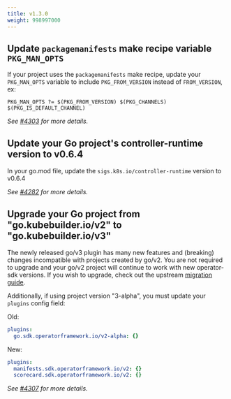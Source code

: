 ```yaml
---
title: v1.3.0
weight: 998997000
---
```


## Update `packagemanifests` make recipe variable `PKG_MAN_OPTS`

If your project uses the `packagemanifests` make recipe, update your `PKG_MAN_OPTS` variable to include `PKG_FROM_VERSION` instead of `FROM_VERSION`, ex:

```make
PKG_MAN_OPTS ?= $(PKG_FROM_VERSION) $(PKG_CHANNELS) $(PKG_IS_DEFAULT_CHANNEL)
```

_See [#4303](https://github.com/operator-framework/operator-sdk/pull/4303) for more details._

## Update your Go project's controller-runtime version to v0.6.4

In your go.mod file, update the `sigs.k8s.io/controller-runtime` version to v0.6.4

_See [#4282](https://github.com/operator-framework/operator-sdk/pull/4282) for more details._

## Upgrade your Go project from "go.kubebuilder.io/v2" to "go.kubebuilder.io/v3"

The newly released go/v3 plugin has many new features and (breaking) changes incompatible with projects created by go/v2.
You are not required to upgrade and your go/v2 project will continue to work with new operator-sdk versions.
If you wish to upgrade, check out the upstream [migration guide](https://master.book.kubebuilder.io/migration/legacy/v2vsv3.html).

Additionally, if using project version "3-alpha", you must update your `plugins` config field:

Old:
```yaml
plugins:
  go.sdk.operatorframework.io/v2-alpha: {}
```

New:
```yaml
plugins:
  manifests.sdk.operatorframework.io/v2: {}
  scorecard.sdk.operatorframework.io/v2: {}
```

_See [#4307](https://github.com/operator-framework/operator-sdk/pull/4307) for more details._
